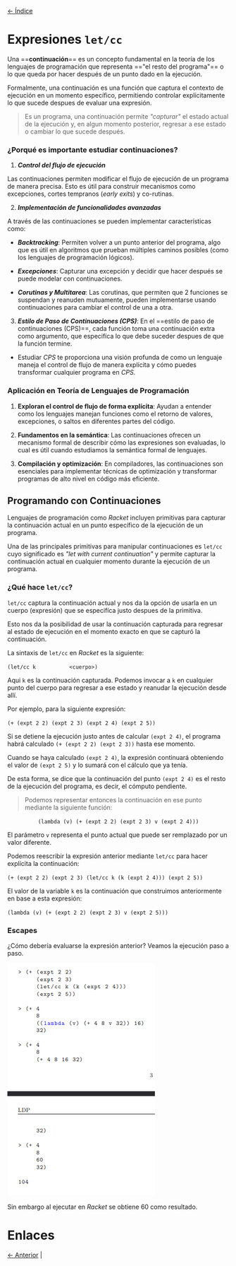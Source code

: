 [<- Índice](../LenguajesProgramacion.md)
# Expresiones `let/cc`

Una ==**continuación**== es un concepto fundamental en la teoría de los lenguajes de programación que representa =="el resto del programa"== o lo que queda por hacer después de un punto dado en la ejecución.

Formalmente, una continuación es una función que captura el contexto de ejecución en un momento específico, permitiendo controlar explícitamente lo que sucede despues de evaluar una expresión.

> Es un programa, una continuación permite *"capturar"* el estado actual de la ejecución y, en algun momento posterior, regresar a ese estado o cambiar lo que sucede después.

### ¿Porqué es importante estudiar continuaciones?

1. ***Control del flujo de ejecución***

Las continuaciones permiten modificar el flujo de ejecución de un programa de manera precisa. Esto es útil para construir mecanismos como excepciones, cortes tempranos (*early exits*) y co-rutinas.

2. ***Implementación de funcionalidades avanzadas***

A través de las continuaciones se pueden implementar características como:

- ***Backtracking***: Permiten volver a un punto anterior del programa, algo que es útil en algoritmos que prueban múltiples caminos posibles (como los lenguajes de programación lógicos).

- ***Excepciones***: Capturar una excepción y decidir que hacer después se puede modelar con continuaciones.

- ***Corutinas y Multitarea***: Las corutinas, que permiten que 2 funciones se suspendan y reanuden mutuamente, pueden implementarse usando continuaciones para cambiar el control de una a otra.

3. ***Estilo de Paso de Continuaciones (CPS)***: En el ==estilo de paso de continuaciones (CPS)==, cada función toma una continuación extra como argumento, que especifíca lo que debe suceder despues de que la función termine.

- Estudiar *CPS* te proporciona una visión profunda de como un lenguaje maneja el control de flujo de manera explícita y cómo puedes transformar cualquier programa en *CPS*.

### Aplicación en Teoría de Lenguajes de Programación

1. **Exploran el control de flujo de forma explícita**: Ayudan a entender como los lenguajes manejan funciones como el retorno de valores, excepciones, o saltos en diferentes partes del código.

2. **Fundamentos en la semántica**: Las continuaciones ofrecen un mecanismo formal de describir cómo las expresiones son evaluadas, lo cual es útil cuando estudiamos la semántica formal de lenguajes.

3. **Compilación y optimización**: En compiladores, las continuaciones son esenciales para implementar técnicas de optimización y transformar programas de alto nivel en código más eficiente.

## Programando con Continuaciones

Lenguajes de programación como *Racket* incluyen primitivas para capturar la continuación actual en un punto específico de la ejecución de un programa.

Una de las principales primitivas para manipular continuaciones es `let/cc` cuyo significado es *"let with current continuation"* y permite capturar la continuación actual en cualquier momento durante la ejecución de un programa.

### ¿Qué hace `let/cc`?

`let/cc` captura la continuación actual y nos da la opción de usarla en un cuerpo (expresión) que se especifíca justo despues de la primitiva.

Esto nos da la posibilidad de usar la continuación capturada para regresar al estado de ejecución en el momento exacto en que se capturó la continuación.

La sintaxis de `let/cc` en *Racket* es la siguiente:

$\texttt{(let/cc k}$
$\hspace{2cm}\texttt{<cuerpo>)}$

Aqui $\texttt{k}$ es la continuación capturada. Podemos invocar a $\texttt{k}$ en cualquier punto del cuerpo para regresar a ese estado y reanudar la ejecución desde allí.

Por ejemplo, para la siguiente expresión:

$\texttt{(+ (expt 2 2) (expt 2 3) (expt 2 4) (expt 2 5))}$

Si se detiene la ejecución justo antes de calcular $\texttt{(expt 2 4)}$, el programa habrá calculado $\texttt{(+ (expt 2 2) (expt 2 3))}$ hasta ese momento.

Cuando se haya calculado $\texttt{(expt 2 4)}$, la expresión continuará obteniendo el valor de $\texttt{(expt 2 5)}$ y lo sumará con el cálculo que ya tenía.

De esta forma, se dice que la continuación del punto $\texttt{(expt 2 4)}$ es el resto de la ejecución del programa, es decir, el cómputo pendiente.

> Podemos representar entonces la continuación en ese punto mediante la siguiente función:

$$
\texttt{(lambda (v) (+ (expt 2 2) (expt 2 3) v (expt 2 4)))}
$$

El parámetro $\texttt{v}$ representa el punto actual que puede ser remplazado por un valor diferente.

Podemos reescribir la expresión anterior mediante `let/cc` para hacer explícita la continuación:

$\texttt{(+ (expt 2 2) (expt 2 3) (let/cc k (k (expt 2 4))) (expt 2 5))}$

El valor de la variable $\texttt{k}$ es la continuación que construimos anteriormente en base a esta expresión:

$\texttt{(lambda (v) (+ (expt 2 2) (expt 2 3) v (expt 2 5)))}$

### Escapes

¿Cómo debería evaluarse la expresión anterior? Veamos la ejecución paso a paso.

![escapes.png](imagenes/escapes.png)

Sin embargo al ejecutar en *Racket* se obtiene 60 como resultado.

# Enlaces

[<- Anterior](LPNota22.md) |